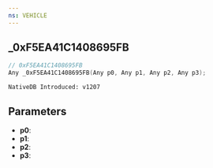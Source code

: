 ```yaml
---
ns: VEHICLE
---
```

## _0xF5EA41C1408695FB

```c
// 0xF5EA41C1408695FB
Any _0xF5EA41C1408695FB(Any p0, Any p1, Any p2, Any p3);
```

```
NativeDB Introduced: v1207
```

## Parameters
* **p0**:
* **p1**:
* **p2**:
* **p3**:
